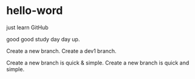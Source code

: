 # hello-word
just learn GitHub

good good study day day up.

Create a new branch.
Create a dev1 branch.

Create a new branch is quick & simple.
Create a new branch is quick and simple.
